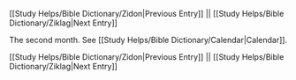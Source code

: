 [[Study Helps/Bible Dictionary/Zidon|Previous Entry]]  ||  [[Study Helps/Bible Dictionary/Ziklag|Next Entry]]

 The second month. See [[Study Helps/Bible Dictionary/Calendar|Calendar]].

[[Study Helps/Bible Dictionary/Zidon|Previous Entry]]  ||  [[Study Helps/Bible Dictionary/Ziklag|Next Entry]]